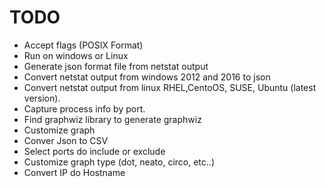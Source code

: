 
# TODO

- Accept flags (POSIX Format)
- Run on windows or Linux
- Generate json format file from netstat output
- Convert netstat output from windows 2012 and 2016 to json
- Convert netstat output from linux RHEL,CentoOS, SUSE, Ubuntu (latest version).
- Capture process info by port.
- Find graphwiz library to generate graphwiz
- Customize graph
- Conver Json to CSV
- Select ports do include or exclude
- Customize graph type (dot, neato, circo, etc..)
- Convert IP do Hostname
